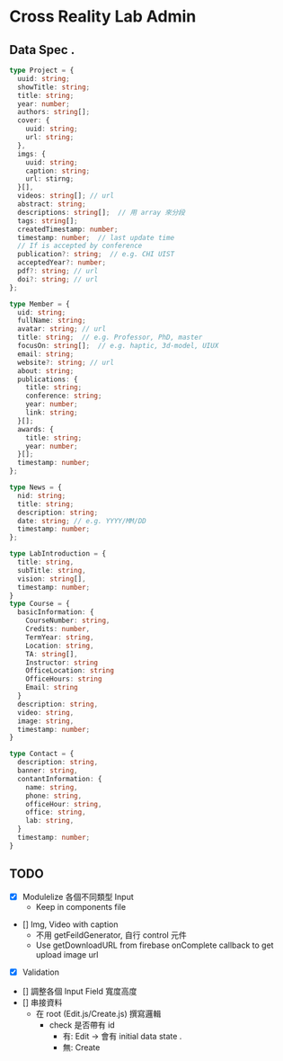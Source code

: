 # Cross Reality Lab Admin

## Data Spec .

``` typescript
type Project = {
  uuid: string;
  showTitle: string;
  title: string;
  year: number;
  authors: string[];
  cover: {
    uuid: string;
    url: string;
  },
  imgs: {
    uuid: string;
    caption: string;
    url: stirng;
  }[],
  videos: string[]; // url
  abstract: string;
  descriptions: string[];  // 用 array 來分段
  tags: string[];
  createdTimestamp: number;
  timestamp: number;  // last update time
  // If is accepted by conference
  publication?: string;  // e.g. CHI UIST 
  acceptedYear?: number;
  pdf?: string; // url
  doi?: string; // url
};

type Member = {
  uid: string;
  fullName: string;
  avatar: string; // url
  title: string;  // e.g. Professor, PhD, master 
  focusOn: string[];  // e.g. haptic, 3d-model, UIUX
  email: string;
  website?: string; // url
  about: string;
  publications: {
    title: string;
    conference: string;
    year: number;
    link: string;
  }[];
  awards: {
    title: string;
    year: number;
  }[];
  timestamp: number;
};

type News = {
  nid: string;
  title: string;
  description: string;
  date: string; // e.g. YYYY/MM/DD
  timestamp: number;
};

type LabIntroduction = {
  title: string,
  subTitle: string,
  vision: string[],
  timestamp: number;
}
type Course = {
  basicInformation: {
    CourseNumber: string,
    Credits: number,
    TermYear: string,
    Location: string,
    TA: string[],
    Instructor: string
    OfficeLocation: string
    OfficeHours: string
    Email: string
  }
  description: string,
  video: string,
  image: string,
  timestamp: number;
}

type Contact = {
  description: string,
  banner: string,
  contantInformation: {
    name: string,
    phone: string,
    officeHour: string,
    office: string,
    lab: string,
  }
  timestamp: number;
}
```


## TODO
* [x] Modulelize 各個不同類型 Input
  - Keep in components file
* [] Img, Video with caption
  - 不用 getFeildGenerator, 自行 control 元件
  - Use getDownloadURL from firebase onComplete callback to get upload image url
* [x] Validation
* [] 調整各個 Input Field 寬度高度
* [] 串接資料
  - 在 root (Edit.js/Create.js) 撰寫邏輯
    - check 是否帶有 id 
      - 有: Edit  -> 會有 initial data state .
      - 無: Create 